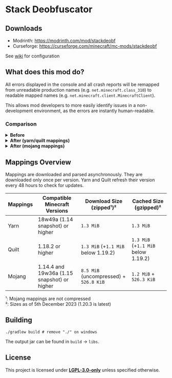 # Stack Deobfuscator

## Downloads

- Modrinth: https://modrinth.com/mod/stackdeobf
- Curseforge: https://curseforge.com/minecraft/mc-mods/stackdeobf

See [wiki](https://github.com/booky10/StackDeobfuscator/wiki/Configuration) for configuration

## What does this mod do?

All errors displayed in the console and all crash reports will be remapped from unreadable production names (e.g.
`net.minecraft.class_310`) to readable mapped names (e.g. `net.minecraft.client.MinecraftClient`).

This allows mod developers to more easily identify issues in a non-development environment, as the errors are instantly
human-readable.

### Comparison

<details>
<summary><b>Before</b></summary>

> ```
> [23:13:08] [Render thread/ERROR]: Reported exception thrown!
> net.minecraft.class_148: Manually triggered debug crash
>          at net.minecraft.class_309.method_1474(class_309.java:509) ~[client-intermediary.jar:?]
>          at net.minecraft.class_310.method_1574(class_310.java:1955) ~[client-intermediary.jar:?]
>          at net.minecraft.class_310.method_1523(class_310.java:1180) ~[client-intermediary.jar:?]
>          at net.minecraft.class_310.method_1514(class_310.java:801) ~[client-intermediary.jar:?]
>          at net.minecraft.client.main.Main.main(Main.java:237) ~[minecraft-1.19.4-client.jar:?]
>          at net.fabricmc.loader.impl.game.minecraft.MinecraftGameProvider.launch(MinecraftGameProvider.java:462) ~[fabric-loader-0.14.18.jar:?]
>          at net.fabricmc.loader.impl.launch.knot.Knot.launch(Knot.java:74) ~[fabric-loader-0.14.18.jar:?]
>          at net.fabricmc.loader.impl.launch.knot.KnotClient.main(KnotClient.java:23) ~[fabric-loader-0.14.18.jar:?]
>          at org.prismlauncher.launcher.impl.StandardLauncher.launch(StandardLauncher.java:88) ~[NewLaunch.jar:?]
>          at org.prismlauncher.EntryPoint.listen(EntryPoint.java:126) ~[NewLaunch.jar:?]
>          at org.prismlauncher.EntryPoint.main(EntryPoint.java:71) ~[NewLaunch.jar:?]
> Caused by: java.lang.Throwable: Manually triggered debug crash
>          at net.minecraft.class_309.method_1474(class_309.java:506) ~[client-intermediary.jar:?]
>          ... 10 more
> ```

</details>
<details>
<summary><b>After (yarn/quilt mappings)</b></summary>

> ```
> [23:11:25] [Render thread/ERROR]: Reported exception thrown!
> net.minecraft.util.crash.CrashException: Manually triggered debug crash
>          at net.minecraft.client.Keyboard.pollDebugCrash(Keyboard.java:509) ~[client-intermediary.jar:?]
>          at net.minecraft.client.MinecraftClient.tick(MinecraftClient.java:1955) ~[client-intermediary.jar:?]
>          at net.minecraft.client.MinecraftClient.render(MinecraftClient.java:1180) ~[client-intermediary.jar:?]
>          at net.minecraft.client.MinecraftClient.run(MinecraftClient.java:801) ~[client-intermediary.jar:?]
>          at net.minecraft.client.main.Main.main(Main.java:237) ~[minecraft-1.19.4-client.jar:?]
>          at net.fabricmc.loader.impl.game.minecraft.MinecraftGameProvider.launch(MinecraftGameProvider.java:462) ~[fabric-loader-0.14.18.jar:?]
>          at net.fabricmc.loader.impl.launch.knot.Knot.launch(Knot.java:74) ~[fabric-loader-0.14.18.jar:?]
>          at net.fabricmc.loader.impl.launch.knot.KnotClient.main(KnotClient.java:23) ~[fabric-loader-0.14.18.jar:?]
>          at org.prismlauncher.launcher.impl.StandardLauncher.launch(StandardLauncher.java:88) ~[NewLaunch.jar:?]
>          at org.prismlauncher.EntryPoint.listen(EntryPoint.java:126) ~[NewLaunch.jar:?]
>          at org.prismlauncher.EntryPoint.main(EntryPoint.java:71) ~[NewLaunch.jar:?]
> Caused by: java.lang.Throwable: Manually triggered debug crash
>          at net.minecraft.client.Keyboard.pollDebugCrash(Keyboard.java:506) ~[client-intermediary.jar:?]
>          ... 10 more
> ```

</details>
<details>
<summary><b>After (mojang mappings)</b></summary>

> ```
> [23:04:12] [Render thread/ERROR]: Reported exception thrown!
> net.minecraft.ReportedException: Manually triggered debug crash
>          at net.minecraft.client.KeyboardHandler.tick(KeyboardHandler.java:509) ~[client-intermediary.jar:?]
>          at net.minecraft.client.Minecraft.tick(Minecraft.java:1955) ~[client-intermediary.jar:?]
>          at net.minecraft.client.Minecraft.runTick(Minecraft.java:1180) ~[client-intermediary.jar:?]
>          at net.minecraft.client.Minecraft.run(Minecraft.java:801) ~[client-intermediary.jar:?]
>          at net.minecraft.client.main.Main.main(Main.java:237) ~[minecraft-1.19.4-client.jar:?]
>          at net.fabricmc.loader.impl.game.minecraft.MinecraftGameProvider.launch(MinecraftGameProvider.java:462) ~[fabric-loader-0.14.18.jar:?]
>          at net.fabricmc.loader.impl.launch.knot.Knot.launch(Knot.java:74) ~[fabric-loader-0.14.18.jar:?]
>          at net.fabricmc.loader.impl.launch.knot.KnotClient.main(KnotClient.java:23) ~[fabric-loader-0.14.18.jar:?]
>          at org.prismlauncher.launcher.impl.StandardLauncher.launch(StandardLauncher.java:88) ~[NewLaunch.jar:?]
>          at org.prismlauncher.EntryPoint.listen(EntryPoint.java:126) ~[NewLaunch.jar:?]
>          at org.prismlauncher.EntryPoint.main(EntryPoint.java:71) ~[NewLaunch.jar:?]
> Caused by: java.lang.Throwable: Manually triggered debug crash
>          at net.minecraft.client.KeyboardHandler.tick(KeyboardHandler.java:506) ~[client-intermediary.jar:?]
>          ... 10 more
> ```

</details>

## Mappings Overview

Mappings are downloaded and parsed asynchronously. They are downloaded only once per version.
Yarn and Quilt refresh their version every 48 hours to check for updates.

| Mappings | Compatible Minecraft Versions               | Download Size (zipped¹)²               | Cached Size (gzipped)²              |
|----------|---------------------------------------------|----------------------------------------|-------------------------------------|
| Yarn     | 18w49a (1.14 snapshot) or higher            | `1.3 MiB`                              | `1.3 MiB`                           |
| Quilt    | 1.18.2 or higher                            | `1.3 MiB` (+`1.1 MiB` below 1.19.2)    | `1.3 MiB` (+`1.1 MiB` below 1.19.2) |
| Mojang   | 1.14.4 and 19w36a (1.15 snapshot) or higher | `8.5 MiB` (uncompressed) + `526.8 KiB` | `1.2 MiB` + `526.3 KiB`             |

¹: Mojang mappings are not compressed<br>
²: Sizes as of 5th December 2023 (1.20.3 is latest)

## Building

```shell
./gradlew build # remove "./" on windows
```

The output jar can be found in `build` → `libs`.

## License

This project is licensed under [**LGPL-3.0-only**](./COPYING.LESSER) unless specified otherwise.
